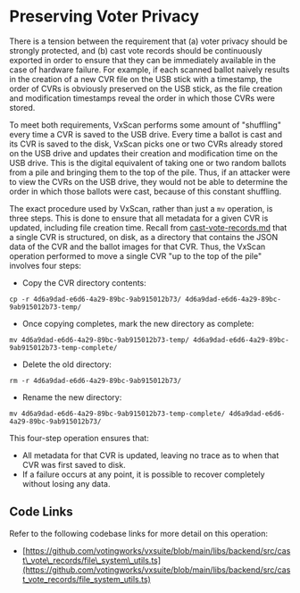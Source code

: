 # Preserving Voter Privacy

There is a tension between the requirement that (a) voter privacy should be strongly protected, and (b) cast vote records should be continuously exported in order to ensure that they can be immediately available in the case of hardware failure. For example, if each scanned ballot naively results in the creation of a new CVR file on the USB stick with a timestamp, the order of CVRs is obviously preserved on the USB stick, as the file creation and modification timestamps reveal the order in which those CVRs were stored.

To meet both requirements, VxScan performs some amount of "shuffling" every time a CVR is saved to the USB drive. Every time a ballot is cast and its CVR is saved to the disk, VxScan picks one or two CVRs already stored on the USB drive and updates their creation and modification time on the USB drive. This is the digital equivalent of taking one or two random ballots from a pile and bringing them to the top of the pile. Thus, if an attacker were to view the CVRs on the USB drive, they would not be able to determine the order in which those ballots were cast, because of this constant shuffling.

The exact procedure used by VxScan, rather than just a `mv` operation, is three steps. This is done to ensure that all metadata for a given CVR is updated, including file creation time. Recall from [cast-vote-records.md](../../../system-overview/cast-vote-records.md "mention") that a single CVR is structured, on disk, as a directory that contains the JSON data of the CVR and the ballot images for that CVR. Thus, the VxScan operation performed to move a single CVR "up to the top of the pile" involves four steps:

* Copy the CVR directory contents:

`cp -r 4d6a9dad-e6d6-4a29-89bc-9ab915012b73/ 4d6a9dad-e6d6-4a29-89bc-9ab915012b73-temp/`

* Once copying completes, mark the new directory as complete:

`mv 4d6a9dad-e6d6-4a29-89bc-9ab915012b73-temp/ 4d6a9dad-e6d6-4a29-89bc-9ab915012b73-temp-complete/`

* Delete the old directory:

`rm -r 4d6a9dad-e6d6-4a29-89bc-9ab915012b73/`

* Rename the new directory:

`mv 4d6a9dad-e6d6-4a29-89bc-9ab915012b73-temp-complete/ 4d6a9dad-e6d6-4a29-89bc-9ab915012b73/`

This four-step operation ensures that:

* All metadata for that CVR is updated, leaving no trace as to when that CVR was first saved to disk.
* If a failure occurs at any point, it is possible to recover completely without losing any data.

## Code Links

Refer to the following codebase links for more detail on this operation:

* [https://github.com/votingworks/vxsuite/blob/main/libs/backend/src/cast\_vote\_records/file\_system\_utils.ts](https://github.com/votingworks/vxsuite/blob/main/libs/backend/src/cast_vote_records/file_system_utils.ts)
